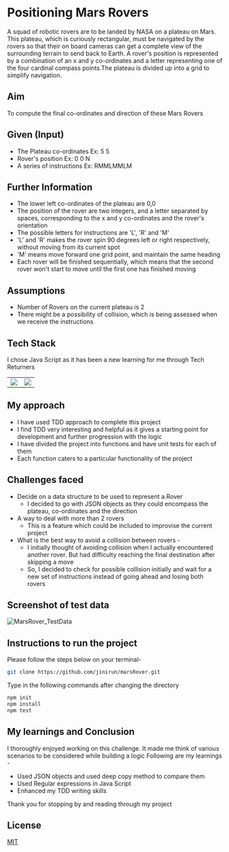 # Positioning Mars Rovers
A squad of robotic rovers are to be landed by NASA on a plateau on Mars. This plateau, which is curiously rectangular, must be navigated by the rovers so that their on board cameras can get a complete view of the surrounding terrain to send back to Earth. A rover's position is represented by a combination of an x and y co-ordinates and a letter representing one of the four cardinal compass points.The plateau is divided up into a grid to simplify navigation.

## Aim
To compute the final co-ordinates and direction of these Mars Rovers

## Given (Input)
* The Plateau co-ordinates Ex: 5 5
* Rover's position Ex: 0 0 N
* A series of instructions Ex: RMMLMMLM

## Further Information
* The lower left co-ordinates of the plateau are 0,0
* The position of the rover are two integers, and a letter separated by spaces, corresponding to the x and y co-ordinates and the rover's
orientation
* The possible letters for instructions are 'L', 'R' and 'M'
* 'L' and 'R' makes the rover spin 90 degrees left or right respectively, without moving from its current spot
* 'M' means move forward one grid point, and maintain the same heading
* Each rover will be finished sequentially, which means that the second rover won't start to move until the first one has finished
moving
## Assumptions
* Number of Rovers on the current plateau is 2
* There might be a possibility of collision, which is being assessed when we receive the instructions

## Tech Stack
I chose Java Script as it has been a new learning for me through Tech Returners

<table>
 <tr>
  <td>
   <img src="https://encrypted-tbn0.gstatic.com/images?q=tbn:ANd9GcSvNot6mDntxX5pZj1frNrpbVtkNx2S1zyXHg&usqp=CAU"/>
  </td>
  <td>
   <img src="https://user-images.githubusercontent.com/67764332/119673449-437ff180-be33-11eb-98b3-887632450141.png"/>
  </td>
 </tr>
</table>



## My approach
* I have used TDD approach to complete this project
* I find TDD very interesting and helpful as it gives a starting point for development and further progression with the logic
* I have divided the project into functions and have unit tests for each of them
* Each function caters to a particular functionality of the project

## Challenges faced
* Decide on a data structure to be used to represent a Rover
  * I decided to go with JSON objects as they could encompass the plateau, co-ordinates and the direction
* A way to deal with more than 2 rovers
  * This is a feature which could be included to improvise the current project
* What is the best way to avoid a collision between rovers -
  * I initially thought of avoiding collision when I actually encountered another rover. But had difficulty reaching the final destination after skipping a move
  * So, I decided to check for possible collision initially and wait for a new set of instructions instead of going ahead and losing both rovers

## Screenshot of test data

![MarsRover_TestData](https://user-images.githubusercontent.com/67764332/119681692-3286ae80-be3a-11eb-9c89-4a4d1a7447c3.jpg)


## Instructions to run the project

Please follow the steps below on your terminal-

```bash
git clone https://github.com/jinirun/marsRover.git
```

Type in the following commands after changing the directory

```bash
npm init
npm install
npm test
```
## My learnings and Conclusion
I thoroughly enjoyed working on this challenge. It made me think of various scenarios to be considered while building a logic
Following are my learnings -
* Used JSON objects and used deep copy method to compare them
* Used Regular expressions in Java Script
* Enhanced my TDD writing skills

Thank you for stopping by and reading through my project

## License
[MIT](https://choosealicense.com/licenses/mit/)

